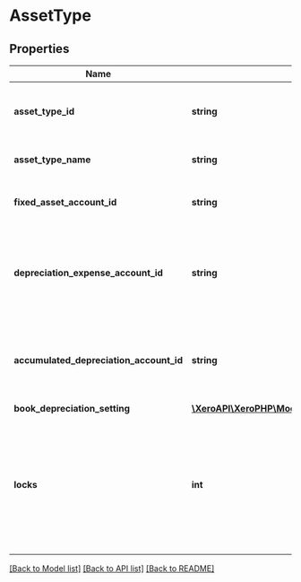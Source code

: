 # AssetType

## Properties
Name | Type | Description | Notes
------------ | ------------- | ------------- | -------------
**asset_type_id** | **string** | Xero generated unique identifier for asset types | 
**asset_type_name** | **string** | The name of the asset type | 
**fixed_asset_account_id** | **string** | The asset account for fixed assets of this type | [optional] 
**depreciation_expense_account_id** | **string** | The expense account for the depreciation of fixed assets of this type | [optional] 
**accumulated_depreciation_account_id** | **string** | The account for accumulated depreciation of fixed assets of this type | [optional] 
**book_depreciation_setting** | [**\XeroAPI\XeroPHP\Models\Asset\BookDepreciationSetting**](BookDepreciationSetting.md) |  | 
**locks** | **int** | All asset types that have accumulated depreciation for any assets that use them are deemed ‘locked’ and cannot be removed. | [optional] 

[[Back to Model list]](../README.md#documentation-for-models) [[Back to API list]](../README.md#documentation-for-api-endpoints) [[Back to README]](../README.md)



